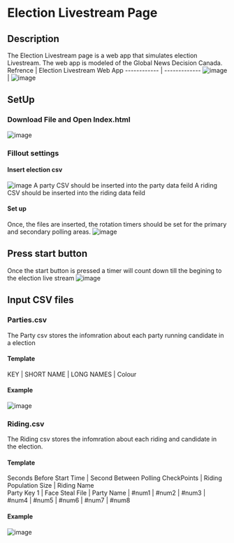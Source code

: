 # Election Livestream Page

## Description
The Election Livestream page is a web app that simulates election Livestream. The web app is modeled of the Global News Decision Canada.
Refrence | Election Livestream Web App
------------ | -------------
![image](https://user-images.githubusercontent.com/34819460/127887846-1e2236d3-ba20-4954-9cc4-02200137a14e.png) | ![image](https://user-images.githubusercontent.com/34819460/127887356-23135b77-5ea6-412a-a7f8-6ab226d9cea7.png)

## SetUp
### Download File and Open Index.html
![image](https://user-images.githubusercontent.com/34819460/127898993-df2601af-5894-4ec0-ad21-08e2ac45846b.png)
### Fillout settings
#### Insert election csv
![image](https://user-images.githubusercontent.com/34819460/127910954-e148f8c4-6da4-4b62-990c-2bb0768b81e6.png)
A party CSV should be inserted into the party data feild
A riding CSV should be inserted into the riding data feild
#### Set up
Once, the files are inserted, the rotation timers should be set for the primary and secondary polling areas.
![image](https://user-images.githubusercontent.com/34819460/127911349-1e467455-c7be-484c-ba3a-0605b80ac087.png)
## Press start button
Once the start button is pressed a timer will count down till the begining to the election live stream
![image](https://user-images.githubusercontent.com/34819460/127911516-08f693fa-e778-4245-b48a-d541bb76a18f.png)

## Input CSV files

### Parties.csv
The Party csv stores the infomration about each party running candidate in a election
#### Template
KEY | SHORT NAME | LONG NAMES | Colour
#### Example
![image](https://user-images.githubusercontent.com/34819460/127912237-3500b399-4a56-4a65-ab27-9f86fb0ab00b.png)

### Riding.csv
The Riding csv stores the infomration about each riding and candidate in the election.
#### Template
Seconds Before Start Time |	Second Between Polling CheckPoints |	Riding Population Size |	Riding Name		
Party Key 1 |	Face Steal File | Party	Name |	#num1 |	#num2 |	#num3 |	#num4 |	#num5 |	#num6 |	#num7 |	#num8	

#### Example
![image](https://user-images.githubusercontent.com/34819460/127912625-44fe9297-9029-40e6-bcd4-ded9b1c5d1cf.png)

